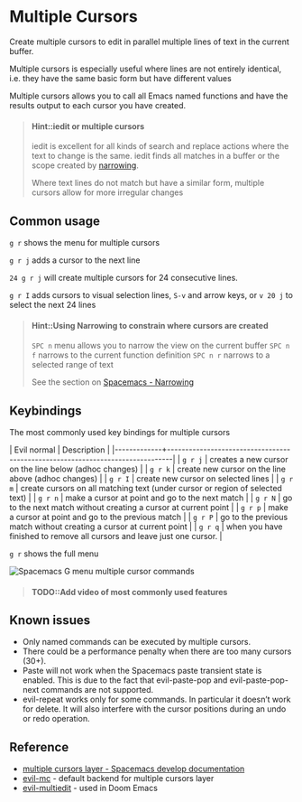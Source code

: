 # Multiple Cursors

Create multiple cursors to edit in parallel multiple lines of text in the current buffer.

Multiple cursors is especially useful where lines are not entirely identical, i.e. they have the same basic form but have different values

Multiple cursors allows you to call all Emacs named functions and have the results output to each cursor you have created.

> #### Hint::iedit or multiple cursors
> iedit is excellent for all kinds of search and replace actions where the text to change is the same.  iedit finds all matches in a buffer or the scope created by [narrowing](narrowing.md).
>
> Where text lines do not match but have a similar form, multiple cursors allow for more irregular changes

## Common usage

`g r` shows the menu for multiple cursors

`g r j` adds a cursor to the next line

`24 g r j` will create multiple cursors for 24 consecutive lines.

`g r I` adds cursors to visual selection lines, `S-v` and arrow keys, or `v 20 j` to select the next 24 lines

> #### Hint::Using Narrowing to constrain where cursors are created
> `SPC n` menu allows you to narrow the view on the current buffer
> `SPC n f` narrows to the current function definition
> `SPC n r` narrows to a selected range of text
>
> See the section on [Spacemacs - Narrowing](narrowing.md)

## Keybindings

The most commonly used key bindings for multiple cursors

| Evil normal | Description                                                                   |
|-------------+-------------------------------------------------------------------------------|
| `g r j`     | creates a new cursor on the line below (adhoc changes)                        |
| `g r k`     | create new cursor on the line above (adhoc changes)                           |
| `g r I`     | create new cursor on selected lines                                           |
| `g r m`     | create cursors on all matching text (under cursor or region of selected text) |
| `g r n`     | make a cursor at point and go to the next match                               |
| `g r N`     | go to the next match without creating a cursor at current point               |
| `g r p`     | make a cursor at point and go to the previous match                           |
| `g r P`     | go to the previous match without creating a cursor at current point           |
| `g r q`     | when you have finished to remove all cursors and leave just one cursor.       |

`g r` shows the full menu

![Spacemacs G menu multiple cursor commands](https://raw.githubusercontent.com/practicalli/graphic-design/live/spacemacs/screenshots/menus/spacemacs-g-menu-multiple-cursors.png)

> #### TODO::Add video of most commonly used features

## Known issues

* Only named commands can be executed by multiple cursors.
* There could be a performance penalty when there are too many cursors (30+).
* Paste will not work when the Spacemacs paste transient state is enabled. This is due to the fact that evil-paste-pop and evil-paste-pop-next commands are not supported.
* evil-repeat works only for some commands. In particular it doesn’t work for delete. It will also interfere with the cursor positions during an undo or redo operation.

## Reference

* [multiple cursors layer - Spacemacs develop documentation](http://develop.spacemacs.org/layers/+misc/multiple-cursors/README.html)
* [evil-mc](https://github.com/gabesoft/evil-mc) - default backend for multiple cursors layer
* [evil-multiedit](https://github.com/hlissner/evil-multiedit) - used in Doom Emacs
